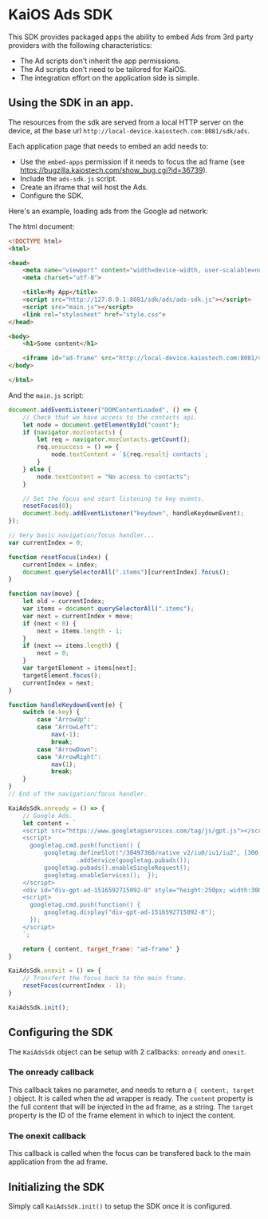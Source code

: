 # KaiOS Ads SDK

This SDK provides packaged apps the ability to embed Ads from 3rd party providers with the following characteristics:
- The Ad scripts don't inherit the app permissions.
- The Ad scripts don't need to be tailored for KaiOS.
- The integration effort on the application side is simple.

## Using the SDK in an app.

The resources from the sdk are served from a local HTTP server on the device, at the base url `http://local-device.kaiostech.com:8081/sdk/ads`.

Each application page that needs to embed an add needs to:
- Use the `embed-apps` permission if it needs to focus the ad frame (see https://bugzilla.kaiostech.com/show_bug.cgi?id=36739).
- Include the `ads-sdk.js` script.
- Create an iframe that will host the Ads.
- Configure the SDK.

Here's an example, loading ads from the Google ad network:

The html document:
```html
<!DOCTYPE html>
<html>

<head>
    <meta name="viewport" content="width=device-width, user-scalable=no, initial-scale=1">
    <meta charset="utf-8">

    <title>My App</title>
    <script src="http://127.0.0.1:8081/sdk/ads/ads-sdk.js"></script>
    <script src="main.js"></script>
    <link rel="stylesheet" href="style.css">
</head>

<body>
    <h1>Some content</h1>

    <iframe id="ad-frame" src="http://local-device.kaiostech.com:8081/sdk/ads/ad-wrapper.html" class="items" tabindex="2"></iframe>
</body>

</html>
```

And the `main.js` script:

```js
document.addEventListener("DOMContentLoaded", () => {
    // Check that we have access to the contacts api.
    let node = document.getElementById("count");
    if (navigator.mozContacts) {
        let req = navigator.mozContacts.getCount();
        req.onsuccess = () => {
            node.textContent = `${req.result} contacts`;
        }
    } else {
        node.textContent = "No access to contacts";
    }

    // Set the focus and start listening to key events.
    resetFocus(0);
    document.body.addEventListener("keydown", handleKeydownEvent);
});

// Very basic navigation/focus handler...
var currentIndex = 0;

function resetFocus(index) {
    currentIndex = index;
    document.querySelectorAll(".items")[currentIndex].focus();
}

function nav(move) {
    let old = currentIndex;
    var items = document.querySelectorAll(".items");
    var next = currentIndex + move;
    if (next < 0) {
        next = items.length - 1;
    }
    if (next == items.length) {
        next = 0;
    }
    var targetElement = items[next];
    targetElement.focus();
    currentIndex = next;
}

function handleKeydownEvent(e) {
    switch (e.key) {
        case "ArrowUp":
        case "ArrowLeft":
            nav(-1);
            break;
        case "ArrowDown":
        case "ArrowRight":
            nav(1);
            break;
    }
}
// End of the navigation/focus handler.

KaiAdsSdk.onready = () => {
    // Google Ads.
    let content = `
    <script src="https://www.googletagservices.com/tag/js/gpt.js"></script>
    <script>
      googletag.cmd.push(function() {
          googletag.defineSlot("/30497360/native_v2/iu0/iu1/iu2", [300, 250], "div-gpt-ad-1516592715092-0")
                   .addService(googletag.pubads());
          googletag.pubads().enableSingleRequest();
          googletag.enableServices();  });
    </script>
    <div id="div-gpt-ad-1516592715092-0" style="height:250px; width:300px;" tabindex="1">
    <script>
      googletag.cmd.push(function() {
          googletag.display("div-gpt-ad-1516592715092-0");
      });
    </script>
    `;

    return { content, target_frame: "ad-frame" }
}

KaiAdsSdk.onexit = () => {
    // Transfert the focus back to the main frame.
    resetFocus(currentIndex - 1);
}

KaiAdsSdk.init();
```

## Configuring the SDK

The `KaiAdsSdk` object can be setup with 2 callbacks: `onready` and `onexit`.

### The onready callback

This callback takes no parameter, and needs to return a `{ content, target }` object. It is called when the ad wrapper is ready.
The `content` property is the full content that will be injected in the ad frame, as a string.
The `target` property is the ID of the frame element in which to inject the content.

### The onexit callback

This callback is called when the focus can be transfered back to the main application from the ad frame.


## Initializing the SDK

Simply call `KaiAdsSdk.init()` to setup the SDK once it is configured.

